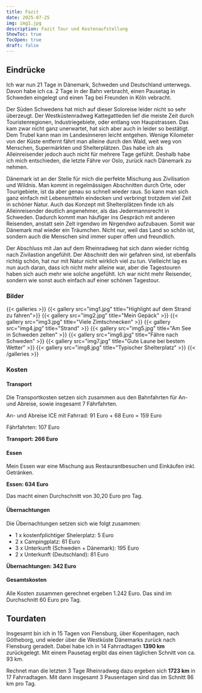 ```yaml
---
title: Fazit
date: 2025-07-25
img: img1.jpg
description: Fazit Tour und Kostenaufstellung
ShowToc: true
TocOpen: true
draft: false
---
```


## Eindrücke
Ich war nun 21 Tage in Dänemark, Schweden und Deutschland unterwegs.
Davon habe ich ca. 2 Tage in der Bahn  verbracht, einen Pausetag in Schweden eingelegt und einen Tag bei Freunden in Köln vebracht.

Der Süden Schwedens hat mich auf dieser Soloreise leider nicht so sehr überzeugt. 
Der Westküstenradweg Kattegattleden lief die meiste Zeit durch Touristenregionen, Industriegebiete, oder entlang von Haupstrassen. 
Das kam zwar nicht ganz unerwartet, hat sich aber auch in leider so bestätigt.
Dem Trubel kann man im Landesinneren leicht entgehen. Wenige Kilometer von der Küste entfernt fährt man alleine durch den Wald, weit weg von Menschen, Supermärkten und Shelterplätzen. Das habe ich als Alleinreisender jedoch auch nicht für mehrere Tage gefühlt. 
Deshalb habe ich mich entschieden, die letzte Fähre vor Oslo, zurück nach Dänemark zu nehmen.

Dänemark ist an der Stelle für mich die perfekte Mischung aus Zivilisation und Wildnis. 
Man kommt in regelmässigen Abschnitten durch Orte, oder Tourigebiete, ist da aber genau so schnell wieder raus. 
So kann man sich ganz einfach mit Lebensmitteln eindecken und verbringt trotzdem viel Zeit in schöner Natur.
Auch das Konzept mit Shelterplätzen finde ich als Alleinreisender deutlich angenehmer, als das Jedermannsrecht in Schweden.
Dadurch kommt man häufiger ins Gespräch mit anderen Reisenden, anstatt sein Zelt irgendwo im Nirgendwo aufzubauen.
Somit war Dänemark mal wieder ein Träumchen. Nicht nur, weil das Land so schön ist, sondern auch die Menschen sind immer super offen und freundlich.

Der Abschluss mit Jan auf dem Rheinradweg hat sich dann wieder richtig nach Zivilastion angefühlt. 
Der Abschnitt den wir gefahren sind, ist ebenfalls richtig schön, hat nur mit Natur nicht wirklich viel zu tun. 
Vielleicht lag es nun auch daran, dass ich nicht mehr alleine war, aber die Tagestouren haben sich auch mehr wie solche angefühlt. 
Ich war nicht mehr Reisender, sondern wie sonst auch einfach auf einer schönen Tagestour.

### Bilder
{{< galleries >}}
{{< gallery src="img1.jpg" title="Highlight auf dem Strand zu fahren">}}
{{< gallery src="img2.jpg" title="Mein Gepäck" >}}
{{< gallery src="img3.jpg" title="Viele Zimtschnecken" >}}
{{< gallery src="img4.jpg" title="Strand" >}}
{{< gallery src="img5.jpg" title="Am See in Schweden zelten" >}}
{{< gallery src="img6.jpg" title="Fähre nach Schweden" >}}
{{< gallery src="img7.jpg" title="Gute Laune bei bestem Wetter" >}}
{{< gallery src="img8.jpg" title="Typischer Shelterplatz" >}}
{{< /galleries >}}

### Kosten
#### Transport
Die Transportkosten setzen sich zusammen aus den Bahnfahrten für An- und Abreise, sowie insgesamt 7 Fährfahrten.

An- und Abreise ICE mit Fahrrad: 91 Euro + 68 Euro = 159 Euro

Fährfahrten: 107 Euro

**Transport: 266 Euro**

#### Essen
Mein Essen war eine Mischung aus Restaurantbesuchen und Einkäufen inkl. Getränken.

**Essen: 634 Euro**

Das macht einen Durchschnitt von 30,20 Euro pro Tag.

#### Übernachtungen
Die Übernachtungen setzen sich wie folgt zusammen:
- 1 x kostenfplichtiger Shelerplatz: 5 Euro
- 2 x Campingplatz: 61 Euro
- 3 x Unterkunft (Schweden + Dänemark): 195 Euro
- 2 x Unterkunft (Deutschland): 81 Euro


**Übernachtungen: 342 Euro**

#### Gesamtskosten
Alle Kosten zusammen gerechnet ergeben 1.242 Euro.
Das sind im Durchschnitt 60 Euro pro Tag.

## Tourdaten
Insgesamt bin ich in 15 Tagen von Flensburg, über Kopenhagen, nach Götheborg, und wieder über die Westküste Dänemarks zurück nach Flensburg geradelt. Dabei habe ich in 14 Fahrradtagen **1390 km** zurückgelegt.
Mit einem Pausetag ergibt das einen täglichen Schnitt von ca. 93 km.

Rechnet man die letzten 3 Tage Rheinradweg dazu ergeben sich **1723 km** in 17 Fahrradtagen. Mit dann insgesamt 3 Pausentagen sind das im Schnitt 86 km pro Tag.


